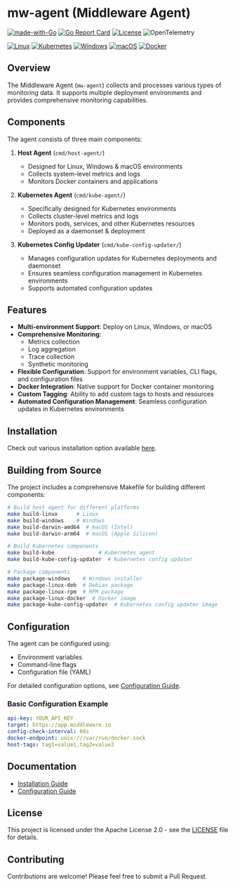 # mw-agent (Middleware Agent)

[![made-with-Go](https://img.shields.io/badge/Made%20with-Go-1f425f.svg)](https://go.dev/)
[![Go Report Card](https://goreportcard.com/badge/github.com/middleware-labs/mw-agent)](https://goreportcard.com/report/github.com/middleware-labs/mw-agent)
[![License](https://img.shields.io/badge/License-Apache_2.0-blue.svg)](https://opensource.org/licenses/Apache-2.0)
![OpenTelemetry](https://img.shields.io/static/v1?label=Powered%20By&message=OpenTelemetry&labelColor=5c5c5c&color=1182c3&logo=opentelemetry&logoColor=white)

[![Linux](https://img.shields.io/badge/Linux-FCC624?logo=linux&logoColor=black)](#)
[![Kubernetes](https://img.shields.io/badge/Kubernetes-326CE5?logo=kubernetes&logoColor=fff)](#)
[![Windows](https://custom-icon-badges.demolab.com/badge/Windows-0078D6?logo=windows11&logoColor=white)](#)
[![macOS](https://img.shields.io/badge/macOS-000000?logo=apple&logoColor=F0F0F0)](#)
[![Docker](https://img.shields.io/badge/Docker-2496ED?logo=docker&logoColor=fff)](#)

## Overview

The Middleware Agent (`mw-agent`) collects and processes various types of monitoring data. It supports multiple deployment environments and provides comprehensive monitoring capabilities.

## Components

The agent consists of three main components:

1. **Host Agent** (`cmd/host-agent/`)
   - Designed for Linux, Windows & macOS environments
   - Collects system-level metrics and logs
   - Monitors Docker containers and applications

2. **Kubernetes Agent** (`cmd/kube-agent/`)
   - Specifically designed for Kubernetes environments
   - Collects cluster-level metrics and logs
   - Monitors pods, services, and other Kubernetes resources
   - Deployed as a daemonset & deployment

3. **Kubernetes Config Updater** (`cmd/kube-config-updater/`)
   - Manages configuration updates for Kubernetes deployments and daemonset
   - Ensures seamless configuration management in Kubernetes environments
   - Supports automated configuration updates

## Features

- **Multi-environment Support**: Deploy on Linux, Windows, or macOS
- **Comprehensive Monitoring**:
  - Metrics collection
  - Log aggregation
  - Trace collection
  - Synthetic monitoring
- **Flexible Configuration**: Support for environment variables, CLI flags, and configuration files
- **Docker Integration**: Native support for Docker container monitoring
- **Custom Tagging**: Ability to add custom tags to hosts and resources
- **Automated Configuration Management**: Seamless configuration updates in Kubernetes environments

## Installation

Check out various installation option available [here](https://docs.middleware.io/agent-installation/overview).

## Building from Source

The project includes a comprehensive Makefile for building different components:

```bash
# Build host agent for different platforms
make build-linux      # Linux
make build-windows    # Windows
make build-darwin-amd64  # macOS (Intel)
make build-darwin-arm64  # macOS (Apple Silicon)

# Build Kubernetes components
make build-kube              # Kubernetes agent
make build-kube-config-updater  # Kubernetes config updater

# Package components
make package-windows    # Windows installer
make package-linux-deb  # Debian package
make package-linux-rpm  # RPM package
make package-linux-docker  # Docker image
make package-kube-config-updater  # Kubernetes config updater image
```

## Configuration

The agent can be configured using:
- Environment variables
- Command-line flags
- Configuration file (YAML)

For detailed configuration options, see [Configuration Guide](docs/configuration.md).

### Basic Configuration Example

```yaml
api-key: YOUR_API_KEY
target: https://app.middleware.io
config-check-interval: 60s
docker-endpoint: unix:///var/run/docker.sock
host-tags: tag1=value1,tag2=value2
```

## Documentation

- [Installation Guide](https://docs.middleware.io/agent-installation/overview)
- [Configuration Guide](docs/configuration.md)

## License

This project is licensed under the Apache License 2.0 - see the [LICENSE](LICENSE) file for details.

## Contributing

Contributions are welcome! Please feel free to submit a Pull Request.

